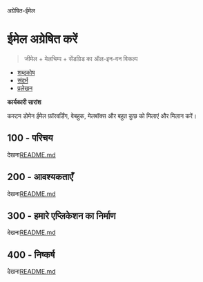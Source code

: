 अग्रेषित-ईमेल

# ईमेल अग्रेषित करें

> जीमेल + मेलचिम्प + सेंडग्रिड का ऑल-इन-वन विकल्प

-   [शब्दकोष](./GLOSSARY.md)
-   [संदर्भ](./REFERENCES.md)
-   [प्रलेखन](./DOCUMENTATION.md)

**कार्यकारी सारांश**

कस्टम डोमेन ईमेल फ़ॉरवर्डिंग, वेबहुक, मेलबॉक्स और बहुत कुछ को मिलाएं और मिलान करें।

## 100 - परिचय

देखना[README.md](./100/README.md)

## 200 - आवश्यकताएँ

देखना[README.md](./200/README.md)

## 300 - हमारे एप्लिकेशन का निर्माण

देखना[README.md](./300/README.md)

## 400 - निष्कर्ष

देखना[README.md](./400/README.md)
